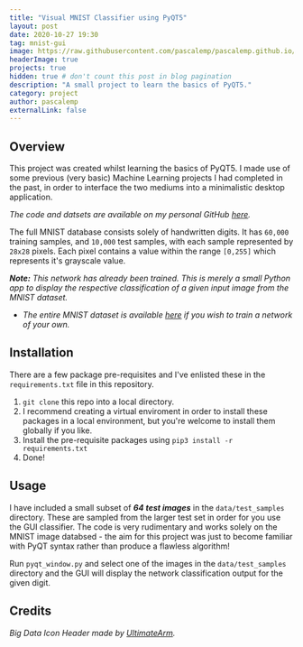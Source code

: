 ```yaml
---
title: "Visual MNIST Classifier using PyQT5"
layout: post
date: 2020-10-27 19:30
tag: mnist-gui
image: https://raw.githubusercontent.com/pascalemp/pascalemp.github.io/main/assets/images/big-data.png
headerImage: true
projects: true
hidden: true # don't count this post in blog pagination
description: "A small project to learn the basics of PyQT5."
category: project
author: pascalemp
externalLink: false
---
```


## Overview

This project was created whilst learning the basics of PyQT5. I made use of some previous (very basic) Machine Learning projects I had completed in the past, in order to interface the two mediums into a minimalistic desktop application.

*The code and datsets are available on my personal GitHub [here](https://github.com/pascalemp/mnist_gui).*

The full MNIST database consists solely of handwritten digits. It has ```60,000``` training
samples, and ```10,000``` test samples, with each sample represented by ```28x28``` pixels. Each pixel contains a
value within the range ```[0,255]``` which represents it's grayscale value.

***Note:** This network has already been trained. This is merely a small Python app to display the respective classification of a given input image from the MNIST dataset.*  

- *The entire MNIST dataset is available [here](http://yann.lecun.com/exdb/mnist/) if you wish to train a network of your own.*

## Installation
There are a few package pre-requisites and I've enlisted these in the ```requirements.txt``` file in this repository. 

1. ```git clone``` this repo into a local directory.
2. I recommend creating a virtual enviroment in order to install these packages in a local environment, but you're welcome to install them globally if you like. 
3. Install the pre-requisite packages using ```pip3 install -r requirements.txt```
4. Done!

## Usage
I have included a small subset of ***64 test images*** in the ```data/test_samples``` directory. These are sampled from the larger test set in order for you use the GUI classifier. The code is very rudimentary and works solely on the MNIST image databsed - the aim for this project was just to become familiar with PyQT syntax rather than produce a flawless algorithm!  

Run ```pyqt_window.py``` and select one of the images in the ```data/test_samples``` directory and the GUI will display the network classification output for the given digit.

## Credits
*Big Data Icon Header made by [UltimateArm](https://www.flaticon.com/authors/ultimatearm).*